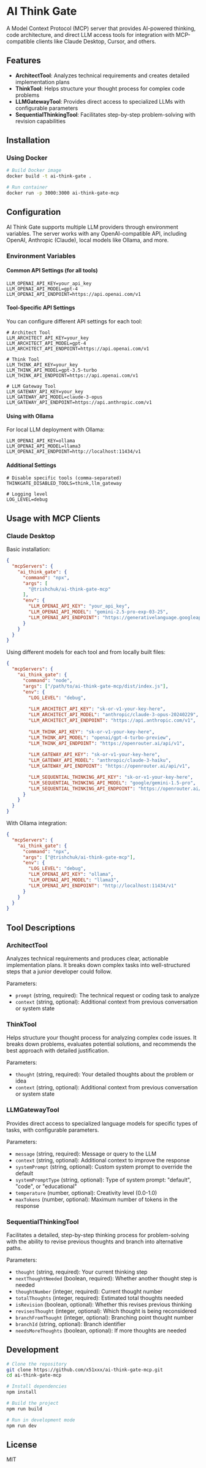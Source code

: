 # AI Think Gate

A Model Context Protocol (MCP) server that provides AI-powered thinking, code architecture, and direct LLM access tools for integration with MCP-compatible clients like Claude Desktop, Cursor, and others.

## Features

- **ArchitectTool**: Analyzes technical requirements and creates detailed implementation plans
- **ThinkTool**: Helps structure your thought process for complex code problems
- **LLMGatewayTool**: Provides direct access to specialized LLMs with configurable parameters
- **SequentialThinkingTool**: Facilitates step-by-step problem-solving with revision capabilities

## Installation

### Using Docker

```bash
# Build Docker image
docker build -t ai-think-gate .

# Run container
docker run -p 3000:3000 ai-think-gate-mcp
```

## Configuration

AI Think Gate supports multiple LLM providers through environment variables. The server works with any OpenAI-compatible API, including OpenAI, Anthropic (Claude), local models like Ollama, and more.

### Environment Variables

#### Common API Settings (for all tools)

```
LLM_OPENAI_API_KEY=your_api_key
LLM_OPENAI_API_MODEL=gpt-4
LLM_OPENAI_API_ENDPOINT=https://api.openai.com/v1
```

#### Tool-Specific API Settings

You can configure different API settings for each tool:

```
# Architect Tool
LLM_ARCHITECT_API_KEY=your_key
LLM_ARCHITECT_API_MODEL=gpt-4
LLM_ARCHITECT_API_ENDPOINT=https://api.openai.com/v1

# Think Tool
LLM_THINK_API_KEY=your_key
LLM_THINK_API_MODEL=gpt-3.5-turbo
LLM_THINK_API_ENDPOINT=https://api.openai.com/v1

# LLM Gateway Tool
LLM_GATEWAY_API_KEY=your_key
LLM_GATEWAY_API_MODEL=claude-3-opus
LLM_GATEWAY_API_ENDPOINT=https://api.anthropic.com/v1
```

#### Using with Ollama

For local LLM deployment with Ollama:

```
LLM_OPENAI_API_KEY=ollama
LLM_OPENAI_API_MODEL=llama3
LLM_OPENAI_API_ENDPOINT=http://localhost:11434/v1
```

#### Additional Settings

```
# Disable specific tools (comma-separated)
THINKGATE_DISABLED_TOOLS=think,llm_gateway

# Logging level
LOG_LEVEL=debug
```

## Usage with MCP Clients

### Claude Desktop

Basic installation:

```json
{
  "mcpServers": {
    "ai_think_gate": {
      "command": "npx",
      "args": [
        "@trishchuk/ai-think-gate-mcp"
      ],
      "env": {
        "LLM_OPENAI_API_KEY": "your_api_key",
        "LLM_OPENAI_API_MODEL": "gemini-2.5-pro-exp-03-25",
        "LLM_OPENAI_API_ENDPOINT": "https://generativelanguage.googleapis.com/v1beta/openai"
      }
    }
  }
}
```

Using different models for each tool and from locally built files:

```json
{
  "mcpServers": {
    "ai_think_gate": {
      "command": "node", 
      "args": ["/path/to/ai-think-gate-mcp/dist/index.js"],
      "env": {
        "LOG_LEVEL": "debug",
        
        "LLM_ARCHITECT_API_KEY": "sk-or-v1-your-key-here",
        "LLM_ARCHITECT_API_MODEL": "anthropic/claude-3-opus-20240229",
        "LLM_ARCHITECT_API_ENDPOINT": "https://api.anthropic.com/v1",
        
        "LLM_THINK_API_KEY": "sk-or-v1-your-key-here",
        "LLM_THINK_API_MODEL": "openai/gpt-4-turbo-preview",
        "LLM_THINK_API_ENDPOINT": "https://openrouter.ai/api/v1",
        
        "LLM_GATEWAY_API_KEY": "sk-or-v1-your-key-here",
        "LLM_GATEWAY_API_MODEL": "anthropic/claude-3-haiku",
        "LLM_GATEWAY_API_ENDPOINT": "https://openrouter.ai/api/v1",

        "LLM_SEQUENTIAL_THINKING_API_KEY": "sk-or-v1-your-key-here",
        "LLM_SEQUENTIAL_THINKING_API_MODEL": "google/gemini-1.5-pro",
        "LLM_SEQUENTIAL_THINKING_API_ENDPOINT": "https://openrouter.ai/api/v1"
      }
    }
  }
}
```

With Ollama integration:

```json
{
  "mcpServers": {
    "ai_think_gate": {
      "command": "npx",
      "args": ["@trishchuk/ai-think-gate-mcp"],
      "env": {
        "LOG_LEVEL": "debug",
        "LLM_OPENAI_API_KEY": "ollama",
        "LLM_OPENAI_API_MODEL": "llama3",
        "LLM_OPENAI_API_ENDPOINT": "http://localhost:11434/v1"
      }
    }
  }
}
```

## Tool Descriptions

### ArchitectTool

Analyzes technical requirements and produces clear, actionable implementation plans. It breaks down complex tasks into well-structured steps that a junior developer could follow.

Parameters:
- `prompt` (string, required): The technical request or coding task to analyze
- `context` (string, optional): Additional context from previous conversation or system state

### ThinkTool

Helps structure your thought process for analyzing complex code issues. It breaks down problems, evaluates potential solutions, and recommends the best approach with detailed justification.

Parameters:
- `thought` (string, required): Your detailed thoughts about the problem or idea
- `context` (string, optional): Additional context from previous conversation or system state

### LLMGatewayTool

Provides direct access to specialized language models for specific types of tasks, with configurable parameters.

Parameters:
- `message` (string, required): Message or query to the LLM
- `context` (string, optional): Additional context to improve the response
- `systemPrompt` (string, optional): Custom system prompt to override the default
- `systemPromptType` (string, optional): Type of system prompt: "default", "code", or "educational"
- `temperature` (number, optional): Creativity level (0.0-1.0)
- `maxTokens` (number, optional): Maximum number of tokens in the response

### SequentialThinkingTool

Facilitates a detailed, step-by-step thinking process for problem-solving with the ability to revise previous thoughts and branch into alternative paths.

Parameters:
- `thought` (string, required): Your current thinking step
- `nextThoughtNeeded` (boolean, required): Whether another thought step is needed
- `thoughtNumber` (integer, required): Current thought number
- `totalThoughts` (integer, required): Estimated total thoughts needed
- `isRevision` (boolean, optional): Whether this revises previous thinking
- `revisesThought` (integer, optional): Which thought is being reconsidered
- `branchFromThought` (integer, optional): Branching point thought number
- `branchId` (string, optional): Branch identifier
- `needsMoreThoughts` (boolean, optional): If more thoughts are needed

## Development

```bash
# Clone the repository
git clone https://github.com/x51xxx/ai-think-gate-mcp.git
cd ai-think-gate-mcp

# Install dependencies
npm install

# Build the project
npm run build

# Run in development mode
npm run dev
```

## License

MIT
